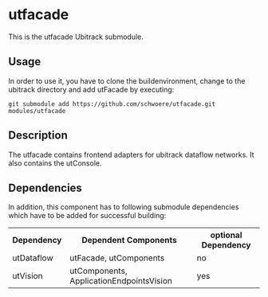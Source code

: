 utfacade
========
This is the utfacade Ubitrack submodule.

Usage
-----
In order to use it, you have to clone the buildenvironment, change to the ubitrack directory and add utFacade by executing:

    git submodule add https://github.com/schwoere/utfacade.git modules/utfacade

Description
----------
The utfacade contains frontend adapters for ubitrack dataflow networks. It also contains the utConsole.

Dependencies
----------
In addition, this component has to following submodule dependencies which have to be added for successful building:

<table>

  <tr>
    <th>Dependency</th><th>Dependent Components</th><th>optional Dependency</th>
  </tr>
  <tr>
    <td>utDataflow</td><td>utFacade, utComponents</td><td>no</td>
  </tr>
   <tr>
    <td>utVision</td><td>utComponents, ApplicationEndpointsVision</td><td>yes</td>
  </tr>
</table>
